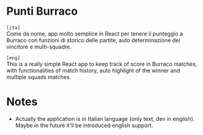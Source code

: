 # Punti Burraco

`[ita]`  
Come da nome, app molto semplice in React per tenere il punteggio a Burraco con funzioni di storico delle partite, auto determinazione del vincitore e multi-squadre.

`[eng]`  
This is a really simple React app to keep track of score in Burraco matches, with functionalities of match history, auto highlight of the winner and multiple squads matches.

# Notes

- Actually the application is in Italian language (only text, dev in english). Maybe in the future it'll be introduced english support.
